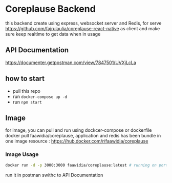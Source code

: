 # Coreplause Backend

this backend create using express, websocket server and Redis, for serve https://github.com/fajrulaulia/coreplause-react-native as client and make sure keep realtime to get data when in usage

##  API Documentation
https://documenter.getpostman.com/view/7847501/UVXjLcLa

## how to start
- pull this repo
- run `docker-compose up -d` 
- run `npm start`


## Image
for image, you can pull and run using dockcer-compose or dockerfile docker pull faawidia/coreplause, application and redis has been bundle in one image
resource : https://hub.docker.com/r/faawidia/coreplause
### Image Usage
  ``` bash
  docker run -d -p 3000:3000 faawidia/coreplause:latest # running on port 3000
  ```
  run it in postman swithc to API Documentation
